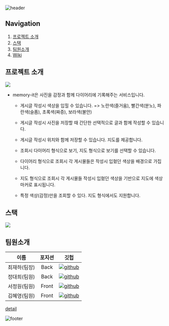 ![header](https://capsule-render.vercel.app/api?type=waving&color=0:683087,25:9c2835,50:eee44a,75:67985c,100:2482c2&height=300&section=header&text=Memory-It&fontSize=90&fontColor=FCFCFC)


## Navigation
1. [프로젝트 소개](#프로젝트-소개)   
2. [스택](#스택)   
3. [팀원소개](#팀원소개)    
4. [Wiki](https://github.com/codestates/Memory-It/wiki)

## 프로젝트 소개
![](https://cdn.discordapp.com/attachments/924936549395750985/925241446292942848/memory-it-removebg-preview.png)

- memory-it은 사진을 감정과 함께 다이어리에 기록해주는 서비스입니다.
  - 게시글 작성시 색상을 입힐 수 있습니다. => 노란색(즐거움), 빨간색(분노), 파란색(슬픔), 초록색(짜증), 보라색(불안)
  - 게시글 작성시 사진을 저장할 때 간단한 선택적으로 글과 함께 작성할 수 있습니다.
  - 게시글 작성시 위치와 함께 저장할 수 있습니다. 지도를 제공합니다.

  - 조회시 다이어리 형식으로 보기, 지도 형식으로 보기를 선택할 수 있습니다.
  - 다이어리 형식으로 조회시 각 게시물들은 작성시 입혔던 색상을 배경으로 가집니다.
  - 지도 형식으로 조회시 각 게시물들 작성시 입혔던 색상을 기반으로 지도에 색상마커로 표시됩니다.
  - 특정 색상(감정)만을 조회할 수 있다. 지도 형식에서도 지원합니다.

## 스택
![](https://cdn.discordapp.com/attachments/924936549395750985/925871286360633444/memory-it_blueprint_4.png)

## 팀원소개
|이름|포지션|깃헙|
|:---:|:---:|:---:|
|최재하(팀장)|Back|[![github](https://img.shields.io/badge/최재하-181717?style=flat-square&logo=GitHub&logoColor=white)](https://github.com/cjhmoves33)|
|정대희(팀원)|Back|[![github](https://img.shields.io/badge/정대희-181717?style=flat-square&logo=GitHub&logoColor=white)](https://github.com/jres1007)|
|서정원(팀원)|Front|[![github](https://img.shields.io/badge/서정원-181717?style=flat-square&logo=GitHub&logoColor=white)](https://github.com/rkems0122)|
|김혜영(팀원)|Front|[![github](https://img.shields.io/badge/김혜영-181717?style=flat-square&logo=GitHub&logoColor=white)](https://github.com/hit-that-drum)|


[detail](https://github.com/codestates/Memory-It/wiki/Work-Log)


![footer](https://capsule-render.vercel.app/api?section=footer&type=waving&reversal=true&color=0:683087,25:9c2835,50:eee44a,75:67985c,100:2482c2&height=300&fontColor=FCFCFC)
